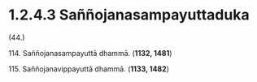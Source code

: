 # 1.2.4.3 Saññojanasampayuttaduka

(44.)

114\. Saññojanasampayuttā dhammā. (**1132, 1481**)

115\. Saññojanavippayuttā dhammā. (**1133, 1482**)
